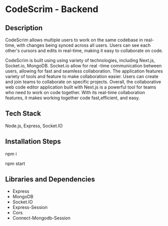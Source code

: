 # CodeScrim - Backend

## Description
CodeScrim allows multiple users to work on the same codebase in real-time, with changes being synced across all users. Users can see each other's cursors and edits in real-time, making it easy to collaborate on code.

CodeScrim is built using using variety of technologies, including Next.js, Socket.io, MongoDB. Socket.io allow for real -time communication between users, allowing for fast and seamless collaboration. The application features variety of tools and feature to make collaboration easier. Users can create and join teams to collaborate on specific projects. Overall, the collaborative web code editor application built with Next.js is a powerful tool for teams who need to work on code together. With its real-time collaboration features, it makes working together code fast,efficient, and easy.

## Tech Stack
Node.js, Express, Socket.IO

## Installation Steps

npm i

npm start

## Libraries and Dependencies

- Express
- MongoDB
- Socket.IO
- Express-Session
- Cors
- Connect-Mongodb-Session
